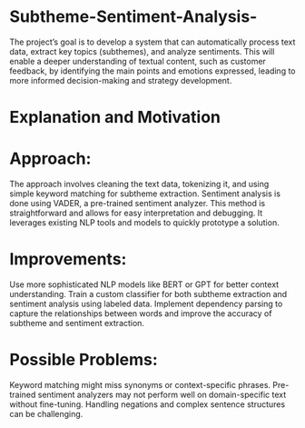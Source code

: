 # Subtheme-Sentiment-Analysis-
The project’s goal is to develop a system that can automatically process text data, extract key topics (subthemes), and analyze sentiments. This will enable a deeper understanding of textual content, such as customer feedback, by identifying the main points and emotions expressed, leading to more informed decision-making and strategy development.
# Explanation and Motivation
# Approach:

The approach involves cleaning the text data, tokenizing it, and using simple keyword matching for subtheme extraction. Sentiment analysis is done using VADER, a pre-trained sentiment analyzer.
This method is straightforward and allows for easy interpretation and debugging. It leverages existing NLP tools and models to quickly prototype a solution.
# Improvements:

Use more sophisticated NLP models like BERT or GPT for better context understanding.
Train a custom classifier for both subtheme extraction and sentiment analysis using labeled data.
Implement dependency parsing to capture the relationships between words and improve the accuracy of subtheme and sentiment extraction.
# Possible Problems:

Keyword matching might miss synonyms or context-specific phrases.
Pre-trained sentiment analyzers may not perform well on domain-specific text without fine-tuning.
Handling negations and complex sentence structures can be challenging.
